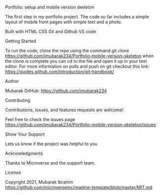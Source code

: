 Portfolio: setup and mobile version skeleton

The first step in my portfolio project. The code so far includes a simple layout of mobile front pages with simple
text and a photo.

Built with
HTML 
CSS
Git and Github
VS code

Getting Started

To run the code, clone the repo using the command git clone https://github.com/imubarak234/Portfolio-mobile-version-skeleton when the clone is complete you can cd to the file and open it up in your text editor. For more information on pulls and push on git checkout this link: https://guides.github.com/introduction/git-handbook/

Author 

Mubarak GitHub: https://github.com/imubarak234

Contributing

Contributions, issues, and features requests are welcome!

Feel free to check the issues page https://github.com/imubarak234/Portfolio-mobile-version-skeleton/issues

Show Your Support 

Lets us know if the project was helpful to you

Acknowledgments 

Thanks to Microverse and the support team.

License

Copyright 2021, Mubarak Ibrahim https://github.com/microverseinc/readme-template/blob/master/MIT.md